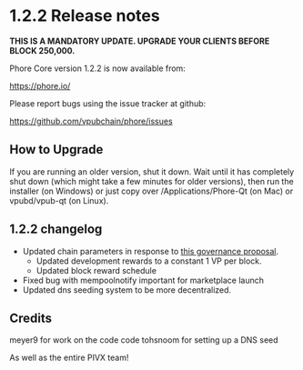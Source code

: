 1.2.2 Release notes
====================

**THIS IS A MANDATORY UPDATE. UPGRADE YOUR CLIENTS BEFORE BLOCK 250,000.**

Phore Core version 1.2.2 is now available from:

  https://phore.io/

Please report bugs using the issue tracker at github:

  https://github.com/vpubchain/phore/issues


How to Upgrade
--------------

If you are running an older version, shut it down. Wait until it has completely
shut down (which might take a few minutes for older versions), then run the
installer (on Windows) or just copy over /Applications/Phore-Qt (on Mac) or
vpubd/vpub-qt (on Linux).


1.2.2 changelog
----------------

- Updated chain parameters in response to [this governance proposal](https://forum.phore.io/t/block-reward-extension/81).
  - Updated development rewards to a constant 1 VP per block.
  - Updated block reward schedule
- Fixed bug with mempoolnotify important for marketplace launch
- Updated dns seeding system to be more decentralized.


Credits
--------

meyer9 for work on the code code
tohsnoom for setting up a DNS seed

As well as the entire PIVX team!